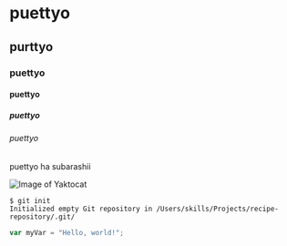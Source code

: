 # puettyo
## purttyo
### puettyo
#### puettyo
##### puettyo
###### puettyo
puettyo ha subarashii

![Image of Yaktocat](https://octodex.github.com/images/yaktocat.png)


```
$ git init
Initialized empty Git repository in /Users/skills/Projects/recipe-repository/.git/
```

``` javascript
var myVar = "Hello, world!";
```
